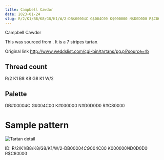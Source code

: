 ```yaml
---
title: Campbell Cawdor
date: 2023-01-24
slug: R/2/K1/B8/K8/G8/K1/W/2-DB$00004C G$004C00 K$000000 N$D0D0D0 R$C80000
---
```

Campbell Cawdor

This was sourced from <no value>.  It is a 7 stripes tartan.

Original link http://www.weddslist.com/cgi-bin/tartans/pg.pl?source=rb

## Thread count
R/2 K1 B8 K8 G8 K1 W/2

## Palette
DB#00004C G#004C00 K#000000 N#D0D0D0 R#C80000

# Sample pattern

![Tartan detail](tartan.png "R/2 K1 B8 K8 G8 K1 W/2 tartan")

ID: R/2/K1/B8/K8/G8/K1/W/2-DB$00004C G$004C00 K$000000 N$D0D0D0 R$C80000